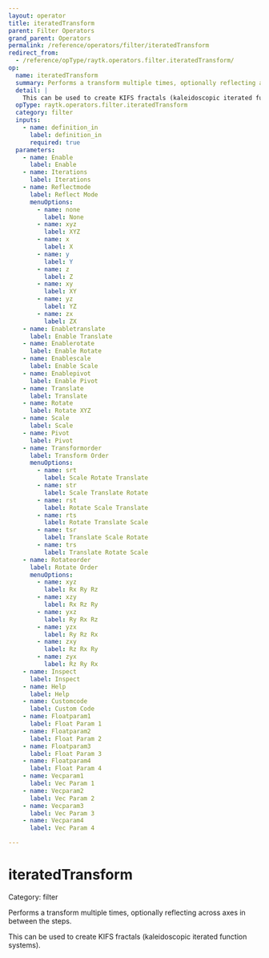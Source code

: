 ```yaml
---
layout: operator
title: iteratedTransform
parent: Filter Operators
grand_parent: Operators
permalink: /reference/operators/filter/iteratedTransform
redirect_from:
  - /reference/opType/raytk.operators.filter.iteratedTransform/
op:
  name: iteratedTransform
  summary: Performs a transform multiple times, optionally reflecting across axes in between the steps.
  detail: |
    This can be used to create KIFS fractals (kaleidoscopic iterated function systems).
  opType: raytk.operators.filter.iteratedTransform
  category: filter
  inputs:
    - name: definition_in
      label: definition_in
      required: true
  parameters:
    - name: Enable
      label: Enable
    - name: Iterations
      label: Iterations
    - name: Reflectmode
      label: Reflect Mode
      menuOptions:
        - name: none
          label: None
        - name: xyz
          label: XYZ
        - name: x
          label: X
        - name: y
          label: Y
        - name: z
          label: Z
        - name: xy
          label: XY
        - name: yz
          label: YZ
        - name: zx
          label: ZX
    - name: Enabletranslate
      label: Enable Translate
    - name: Enablerotate
      label: Enable Rotate
    - name: Enablescale
      label: Enable Scale
    - name: Enablepivot
      label: Enable Pivot
    - name: Translate
      label: Translate
    - name: Rotate
      label: Rotate XYZ
    - name: Scale
      label: Scale
    - name: Pivot
      label: Pivot
    - name: Transformorder
      label: Transform Order
      menuOptions:
        - name: srt
          label: Scale Rotate Translate
        - name: str
          label: Scale Translate Rotate
        - name: rst
          label: Rotate Scale Translate
        - name: rts
          label: Rotate Translate Scale
        - name: tsr
          label: Translate Scale Rotate
        - name: trs
          label: Translate Rotate Scale
    - name: Rotateorder
      label: Rotate Order
      menuOptions:
        - name: xyz
          label: Rx Ry Rz
        - name: xzy
          label: Rx Rz Ry
        - name: yxz
          label: Ry Rx Rz
        - name: yzx
          label: Ry Rz Rx
        - name: zxy
          label: Rz Rx Ry
        - name: zyx
          label: Rz Ry Rx
    - name: Inspect
      label: Inspect
    - name: Help
      label: Help
    - name: Customcode
      label: Custom Code
    - name: Floatparam1
      label: Float Param 1
    - name: Floatparam2
      label: Float Param 2
    - name: Floatparam3
      label: Float Param 3
    - name: Floatparam4
      label: Float Param 4
    - name: Vecparam1
      label: Vec Param 1
    - name: Vecparam2
      label: Vec Param 2
    - name: Vecparam3
      label: Vec Param 3
    - name: Vecparam4
      label: Vec Param 4

---
```


# iteratedTransform

Category: filter



Performs a transform multiple times, optionally reflecting across axes in between the steps.

This can be used to create KIFS fractals (kaleidoscopic iterated function systems).